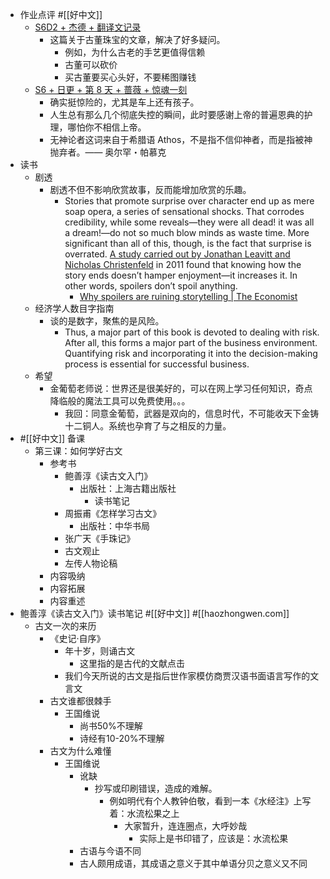 - 作业点评 #[[好中文]]
    - [S6D2 + 杰德 + 翻译文记录](https://haozhongwen.net/post/coursework/2021-08/2021-08-03-00-42-37)
        - 这篇关于古董珠宝的文章，解决了好多疑问。
            - 例如，为什么古老的手艺更值得信赖
            - 古董可以砍价
            - 买古董要买心头好，不要稀图赚钱
    - [S6 + 日更 + 第 8 天 + 蔷薇 + 惊魂一刻](https://haozhongwen.net/post/coursework/2021-08/2021-08-03-01-08-03)
        - 确实挺惊险的，尤其是车上还有孩子。
        - 人生总有那么几个彻底失控的瞬间，此时要感谢上帝的普遍恩典的护理，哪怕你不相信上帝。
        - 无神论者这词来自于希腊语 Athos，不是指不信仰神者，而是指被神抛弃者。—— 奥尔罕・帕慕克
- 读书
    - 剧透
        - 剧透不但不影响欣赏故事，反而能增加欣赏的乐趣。
            - Stories that promote surprise over character end up as mere soap opera, a series of sensational shocks. That corrodes credibility, while some reveals—they were all dead! it was all a dream!—do not so much blow minds as waste time. More significant than all of this, though, is the fact that surprise is overrated. [A study carried out by Jonathan Leavitt and Nicholas Christenfeld](https://journals.sagepub.com/doi/abs/10.1177/0956797611417007) in 2011 found that knowing how the story ends doesn’t hamper enjoyment—it increases it. In other words, spoilers don’t spoil anything.
                - [Why spoilers are ruining storytelling | The Economist](https://www.economist.com/prospero/2019/06/07/why-spoilers-are-ruining-storytelling)
    - 经济学人数目字指南
        - 谈的是数字，聚焦的是风险。
            - Thus, a major part of
this book is devoted to dealing with risk. After all, this forms a major
part of the business environment. Quantifying risk and incorporating it
into the decision-making process is essential for successful business.
    - 希望
        - 金葡萄老师说：世界还是很美好的，可以在网上学习任何知识，奇点降临般的魔法工具可以免费使用。。。
            - 我回：同意金葡萄，武器是双向的，信息时代，不可能收天下金铸十二铜人。系统也孕育了与之相反的力量。
- #[[好中文]] 备课
    - 第三课：如何学好古文
        - 参考书
            - 鲍善淳《读古文入门》
                - 出版社：上海古籍出版社
                    - 读书笔记
            - 周振甫《怎样学习古文》 
                - 出版社：中华书局
            - 张广天《手珠记》
            - 古文观止
            - 左传人物论稿
        - 内容吸纳
        - 内容拓展
        - 内容重述
- 鲍善淳《读古文入门》读书笔记 #[[好中文]] #[[haozhongwen.com]]
    - 古文一次的来历
        - 《史记·自序》
            - 年十岁，则诵古文
                - 这里指的是古代的文献点击
            - 我们今天所说的古文是指后世作家模仿商贾汉语书面语言写作的文言文
        - 古文谁都很棘手
            - 王国维说
                - 尚书50%不理解
                - 诗经有10-20%不理解
        - 古文为什么难懂
            - 王国维说
                - 讹缺
                    - 抄写或印刷错误，造成的难解。
                        - 例如明代有个人教钟伯敬，看到一本《水经注》上写着：水流松果之上
                            - 大家暂升，连连圈点，大呼妙哉
                                - 实际上是书印错了，应该是：水流松果
                - 古语与今语不同
                - 古人颇用成语，其成语之意义于其中单语分贝之意义又不同

